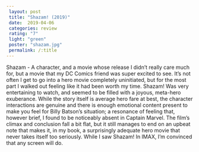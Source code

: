 ```yaml
---
 layout: post
 title: "Shazam! (2019)"
 date:  2019-04-06
 categories: review
 rating: "7"
 light: "green"
 poster: "shazam.jpg"
 permalink: /:title
---
```



Shazam - A character, and a movie whose release I didn’t really care much for, but a movie that my DC Comics friend was super excited to see. It’s not often I get to go into a hero movie completely uninitiated, but for the most part I walked out feeling like it had been worth my time. Shazam! Was very entertaining to watch, and seemed to be filled with a joyous, meta-hero exuberance. While the story itself is average hero fare at best, the character interactions are genuine and there is enough emotional content present to make you feel for Billy Batson’s situation; a resonance of feeling that, however brief, I found to be noticeably absent in Captain Marvel. The film’s climax and conclusion fall a bit flat, but it still manages to end on an upbeat note that makes it, in my book, a surprisingly adequate hero movie that never takes itself too seriously. While I saw Shazam! In IMAX, I’m convinced that any screen will do.
